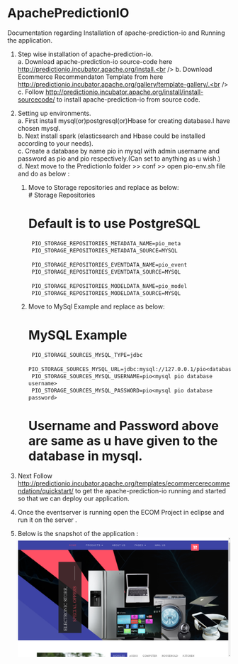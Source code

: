 # ApachePredictionIO
Documentation regarding Installation of apache-prediction-io and Running the application.

1. Step wise installation of apache-prediction-io.<br />
  a. Download apache-prediction-io source-code here http://predictionio.incubator.apache.org/install.<br />
  b. Download Ecommerce Recommendaton Template from here http://predictionio.incubator.apache.org/gallery/template-gallery/.<br />
  c. Follow http://predictionio.incubator.apache.org/install/install-sourcecode/ to install apache-prediction-io from source code.<br />


2. Setting up environments.<br />
  a. First install mysql(or)postgresql(or)Hbase for creating database.I have chosen mysql.<br />
  b. Next install spark (elasticsearch and Hbase could be installed according to your needs).<br />
  c. Create a database by name pio in mysql with admin username and password as pio and pio respectively.(Can set to anything as      u wish.)<br />
  d. Next move to the PredictionIo folder >> conf >> open pio-env.sh file and do as below :<br />
      1. Move to Storage repositories and replace as below:<br />
        # Storage Repositories
           # Default is to use PostgreSQL
              PIO_STORAGE_REPOSITORIES_METADATA_NAME=pio_meta
              PIO_STORAGE_REPOSITORIES_METADATA_SOURCE=MYSQL

              PIO_STORAGE_REPOSITORIES_EVENTDATA_NAME=pio_event
              PIO_STORAGE_REPOSITORIES_EVENTDATA_SOURCE=MYSQL

              PIO_STORAGE_REPOSITORIES_MODELDATA_NAME=pio_model
              PIO_STORAGE_REPOSITORIES_MODELDATA_SOURCE=MYSQL
              
      2. Move to MySql Example and replace as below:<br />
          # MySQL Example
              PIO_STORAGE_SOURCES_MYSQL_TYPE=jdbc
              PIO_STORAGE_SOURCES_MYSQL_URL=jdbc:mysql://127.0.0.1/pio<databasename>
              PIO_STORAGE_SOURCES_MYSQL_USERNAME=pio<mysql pio database username>
              PIO_STORAGE_SOURCES_MYSQL_PASSWORD=pio<mysql pio database password>
              
          # Username and Password above are same as u have given to the database <pio> in mysql. 

3. Next Follow http://predictionio.incubator.apache.org/templates/ecommercerecommendation/quickstart/ to get the 
   apache-prediction-io running and started so that we can deploy our application.
          
4. Once the eventserver is running open the ECOM Project in eclipse and run it on the server .

5. Below is the snapshot of the application :<br />
   ![Alt text](/AppFront.png?raw=true "Optional Title")
